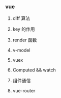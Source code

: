 ### vue

1. diff 算法

2. key 的作用

3. render 函数

4. v-model

5. vuex

6. Computed && watch

7. 组件通信

8. vue-router

   